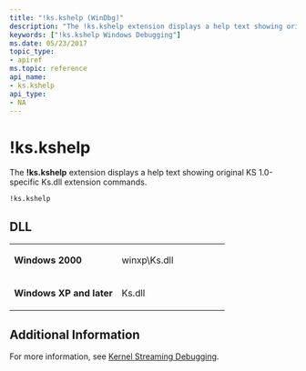 ```yaml
---
title: "!ks.kshelp (WinDbg)"
description: "The !ks.kshelp extension displays a help text showing original KS 1.0-specific Ks.dll extension commands."
keywords: ["!ks.kshelp Windows Debugging"]
ms.date: 05/23/2017
topic_type:
- apiref
ms.topic: reference
api_name:
- ks.kshelp
api_type:
- NA
---
```


# !ks.kshelp


The **!ks.kshelp** extension displays a help text showing original KS 1.0-specific Ks.dll extension commands.

```dbgcmd
!ks.kshelp 
```

## DLL

<table>
<colgroup>
<col width="50%" />
<col width="50%" />
</colgroup>
<tbody>
<tr class="odd">
<td align="left"><p><strong>Windows 2000</strong></p></td>
<td align="left"><p>winxp\Ks.dll</p></td>
</tr>
<tr class="even">
<td align="left"><p><strong>Windows XP and later</strong></p></td>
<td align="left"><p>Ks.dll</p></td>
</tr>
</tbody>
</table>

 

## Additional Information

For more information, see [Kernel Streaming Debugging](../debugger/kernel-streaming-debugging.md).

